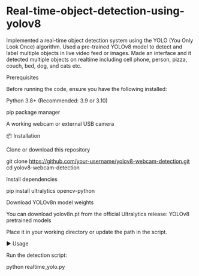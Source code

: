 # Real-time-object-detection-using-yolov8
Implemented a real-time object detection system using the YOLO (You Only Look Once) algorithm. Used a pre-trained YOLOv8 model to detect and label multiple objects in live video feed or images. Made an interface and it detected multiple objects on realtime including cell phone, person, pizza, couch, bed, dog, and cats etc. 

Prerequisites

Before running the code, ensure you have the following installed:

Python 3.8+ (Recommended: 3.9 or 3.10)

pip package manager

A working webcam or external USB camera

📦 Installation

Clone or download this repository

git clone https://github.com/your-username/yolov8-webcam-detection.git
cd yolov8-webcam-detection


Install dependencies

pip install ultralytics opencv-python


Download YOLOv8n model weights

You can download yolov8n.pt from the official Ultralytics release:
YOLOv8 pretrained models

Place it in your working directory or update the path in the script.

▶️ Usage

Run the detection script:

python realtime_yolo.py

